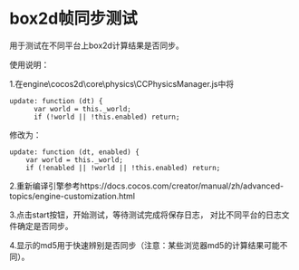 # box2d帧同步测试

用于测试在不同平台上box2d计算结果是否同步。

使用说明：

1.在engine\cocos2d\core\physics\CCPhysicsManager.js中将

    update: function (dt) {
          var world = this._world;
          if (!world || !this.enabled) return;
修改为：

    update: function (dt, enabled) {
        var world = this._world;
        if (!enabled || !world || !this.enabled) return;

2.重新编译引擎参考https://docs.cocos.com/creator/manual/zh/advanced-topics/engine-customization.html

3.点击start按钮，开始测试，等待测试完成将保存日志， 对比不同平台的日志文件确定是否同步。

4.显示的md5用于快速辨别是否同步（注意：某些浏览器md5的计算结果可能不同）。
